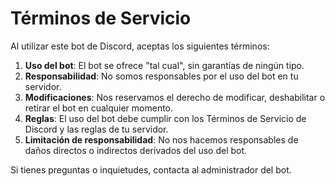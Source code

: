 # Términos de Servicio

Al utilizar este bot de Discord, aceptas los siguientes términos:

1. **Uso del bot**: El bot se ofrece "tal cual", sin garantías de ningún tipo. 
2. **Responsabilidad**: No somos responsables por el uso del bot en tu servidor.
3. **Modificaciones**: Nos reservamos el derecho de modificar, deshabilitar o retirar el bot en cualquier momento.
4. **Reglas**: El uso del bot debe cumplir con los Términos de Servicio de Discord y las reglas de tu servidor.
5. **Limitación de responsabilidad**: No nos hacemos responsables de daños directos o indirectos derivados del uso del bot.

Si tienes preguntas o inquietudes, contacta al administrador del bot.
